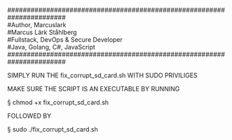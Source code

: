 ####################################################################### \
#Author, Marcuslark \
#Marcus Lärk Ståhlberg \
#Fullstack, DevOps & Secure Developer \
#Java, Golang, C#, JavaScript \
####################################################################### 

SIMPLY RUN THE fix_corrupt_sd_card.sh WITH SUDO PRIVILIGES 

MAKE SURE THE SCRIPT IS AN EXECUTABLE BY RUNNING 

§ chmod +x fix_corrupt_sd_card.sh 

FOLLOWED BY 

§ sudo ./fix_corrupt_sd_card.sh 
